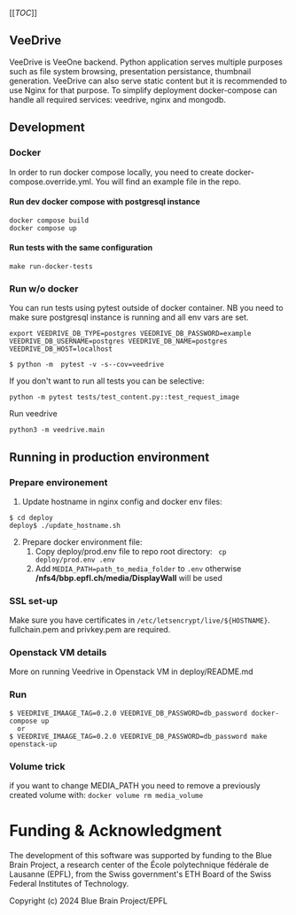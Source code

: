 [[_TOC_]]

## VeeDrive
VeeDrive is VeeOne backend. Python application serves multiple purposes 
such as file system browsing, presentation persistance, thumbnail generation. 
VeeDrive can also serve static content but it is recommended to use Nginx for that purpose.
To simplify deployment docker-compose can handle all required services: veedrive, nginx and mongodb.

## Development

### Docker
In order to run docker compose locally, you need to create docker-compose.override.yml. You will find an example file in the repo.

#### Run dev docker compose with postgresql instance
```
docker compose build
docker compose up
```

#### Run tests with the same configuration
```
make run-docker-tests
```
### Run w/o docker

You can run tests using pytest outside of docker container. 
NB you need to make sure postgresql instance is running and all env vars are set.

```
export VEEDRIVE_DB_TYPE=postgres VEEDRIVE_DB_PASSWORD=example VEEDRIVE_DB_USERNAME=postgres VEEDRIVE_DB_NAME=postgres VEEDRIVE_DB_HOST=localhost 
```

```
$ python -m  pytest -v -s--cov=veedrive
```
If you don't want to run all tests you can be selective:
```
python -m pytest tests/test_content.py::test_request_image
```

Run veedrive
```
python3 -m veedrive.main
```

## Running in production environment
### Prepare environement
1. Update hostname in nginx config and docker env files:
```
$ cd deploy
deploy$ ./update_hostname.sh
```

2. Prepare docker environment file:<br>
    1. Copy deploy/prod.env file to repo root directory: ` cp deploy/prod.env .env`
    2. Add `MEDIA_PATH=path_to_media_folder` to `.env` otherwise **/nfs4/bbp.epfl.ch/media/DisplayWall**  will be used


### SSL set-up
Make sure you have certificates in `/etc/letsencrypt/live/${HOSTNAME}`. fullchain.pem and privkey.pem are required.

### Openstack VM details
More on running Veedrive in Openstack VM in deploy/README.md

### Run 
```
$ VEEDRIVE_IMAAGE_TAG=0.2.0 VEEDRIVE_DB_PASSWORD=db_password docker-compose up
  or
$ VEEDRIVE_IMAAGE_TAG=0.2.0 VEEDRIVE_DB_PASSWORD=db_password make openstack-up
```

### Volume trick
if you want to change MEDIA_PATH you need to remove a previously created volume with:
`docker volume rm media_volume`


# Funding & Acknowledgment

The development of this software was supported by funding to the Blue Brain Project, a research center of the École polytechnique fédérale de Lausanne (EPFL), from the Swiss government's ETH Board of the Swiss Federal Institutes of Technology.

Copyright (c) 2024 Blue Brain Project/EPFL
